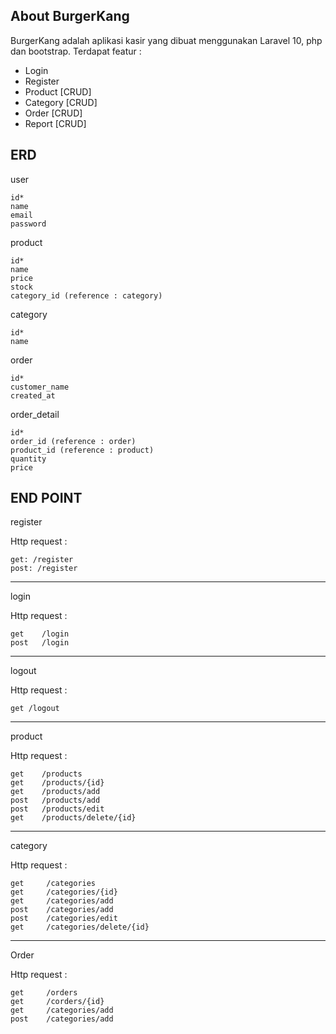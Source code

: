 ## About BurgerKang

BurgerKang adalah aplikasi kasir yang dibuat menggunakan Laravel 10, php dan bootstrap.
Terdapat featur :
- Login
- Register
- Product [CRUD]
- Category [CRUD]
- Order [CRUD]
- Report [CRUD]

## ERD
user
```
id*
name
email
password
```
product
```
id*
name
price
stock
category_id (reference : category)
```
category
```
id*
name
```
order
```
id*
customer_name
created_at
```
order_detail
```
id*
order_id (reference : order)
product_id (reference : product)
quantity
price
```
## END POINT
register

<p>Http request :</p>

```
get: /register
post: /register
```
<hr>

login
<p>Http request :</p>

```
get    /login
post   /login
```
<hr>

logout
<p>Http request :</p>

```
get /logout
```
<hr>

product
<p>Http request :</p>

```
get    /products
get    /products/{id}
get    /products/add
post   /products/add
post   /products/edit
get    /products/delete/{id}

```
<hr>

category
<p>Http request :</p>

```
get     /categories
get     /categories/{id}
get     /categories/add
post    /categories/add
post    /categories/edit
get     /categories/delete/{id}
```
<hr>

Order
<p>Http request :</p>

```
get     /orders
get     /corders/{id}
get     /categories/add
post    /categories/add
```
